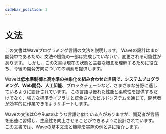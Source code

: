 ```yaml
---
sidebar_position: 2
---
```


# 文法

この文書はWaveプログラミング言語の文法を説明します。
Waveの設計はまだ開発中であるため、文法や機能の一部は完成していないか、変更される可能性があります。
しかし、この文書は現在の状態と主要な概念を理解するために役立ち、今後の開発方向についての洞察を提供します。

Waveは**低水準制御と高水準の抽象化を組み合わせた言語で、システムプログラミング、Web開発、人工知能**、ブロックチェーンなど、さまざまな分野に適しているように設計されています。
この言語は優れた性能と柔軟性を提供するだけでなく、強力な標準ライブラリと統合されたビルドシステムを通じて、開発者が効率的に作業できるようサポートします。

Waveの文法はCやRustのような言語と似ている点がありますが、開発者が言語を迅速に習得し、生産性を向上させることができるように設計されています。
この文書では、Waveの基本文法と機能を実際の例と共に紹介します。